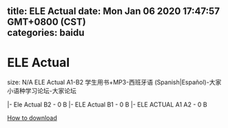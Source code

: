 
title: ELE Actual
date: Mon Jan 06 2020 17:47:57 GMT+0800 (CST)    
categories: baidu
---

# ELE Actual
size: N/A
 ELE Actual A1-B2 学生用书+MP3-西班牙语 (Spanish|Español)-大家小语种学习论坛-大家论坛
 
|- Ele Actual B2 - 0 B
|- ELE Actual B1 - 0 B
|- ELE ACTUAL A1 A2 - 0 B

[How to download](https://bpcam.bemobtrk.com/go/2ceec3aa-1ca2-46d6-b9ff-aaa5c184517c?jno=3021)